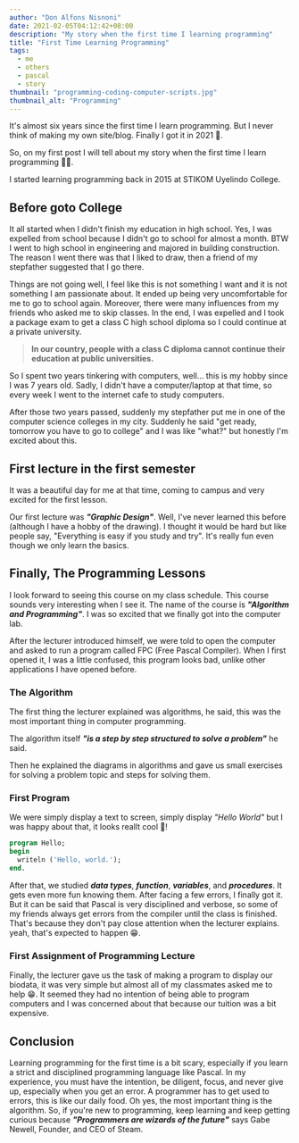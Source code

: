 ```yaml
---
author: "Don Alfons Nisnoni"
date: 2021-02-05T04:12:42+08:00
description: "My story when the first time I learning programming"
title: "First Time Learning Programming"
tags:
  - me
  - others
  - pascal
  - story
thumbnail: "programming-coding-computer-scripts.jpg"
thumbnail_alt: "Programming"
---
```


It's almost six years since the first time I learn programming.
But I never think of making my own site/blog. Finally I got it in 2021 🥳.

So, on my first post I will tell about my story when the first time I learn programming 👨‍💻.

I started learning programming back in 2015 at STIKOM Uyelindo College.

## Before goto College

It all started when I didn't finish my education in high school.
Yes, I was expelled from school because I didn't go to school for almost a month.
BTW I went to high school in engineering and majored in building construction.
The reason I went there was that I liked to draw, then a friend of my stepfather
suggested that I go there.

Things are not going well, I feel like this is not something
I want and it is not something I am passionate about.
It ended up being very uncomfortable for me to go to school again.
Moreover, there were many influences from my friends who asked me to skip classes.
In the end, I was expelled and I took a package exam to get a class C high school
diploma so I could continue at a private university.

> **In our country, people with a class C diploma cannot continue
> their education at public universities.**

So I spent two years tinkering with computers, well... this is my hobby since
I was 7 years old. Sadly, I didn't have a computer/laptop at that time,
so every week I went to the internet cafe to study computers.

After those two years passed, suddenly my stepfather put me in one of the
computer science colleges in my city. Suddenly he said "get ready,
tomorrow you have to go to college" and I was like "what?" but honestly
I'm excited about this.

## First lecture in the first semester

It was a beautiful day for me at that time, coming to campus and very
excited for the first lesson.

Our first lecture was **_"Graphic Design"_**.
Well, I've never learned this before (although I have a hobby of the drawing).
I thought it would be hard but like people say, "Everything is easy if you study
and try". It's really fun even though we only learn the basics.

## Finally, The Programming Lessons

I look forward to seeing this course on my class schedule.
This course sounds very interesting when I see it.
The name of the course is **_"Algorithm and Programming"_**.
I was so excited that we finally got into the computer lab.

After the lecturer introduced himself, we were told to open the computer
and asked to run a program called FPC (Free Pascal Compiler).
When I first opened it, I was a little confused,
this program looks bad, unlike other applications I have opened before.

### The Algorithm

The first thing the lecturer explained was algorithms, he said,
this was the most important thing in computer programming.

The algorithm itself **_"is a step by step structured to solve a problem"_** he said.

Then he explained the diagrams in algorithms and gave us small exercises for
solving a problem topic and steps for solving them.

### First Program

We were simply display a text to screen,
simply display _"Hello World"_ but I was happy about that,
it looks reallt cool 🤩!

```pascal
program Hello;
begin
  writeln ('Hello, world.');
end.
```

After that, we studied **_data types_**, **_function_**, **_variables_**, and **_procedures_**.
It gets even more fun knowing them. After facing a few errors,
I finally got it. But it can be said that Pascal is very disciplined and verbose,
so some of my friends always get errors from the compiler until the class is finished.
That's because they don't pay close attention when the lecturer explains. yeah,
that's expected to happen 😁.

### First Assignment of Programming Lecture

Finally, the lecturer gave us the task of making a program to display our biodata,
it was very simple but almost all of my classmates asked me to help 😁.
It seemed they had no intention of being able to program computers and
I was concerned about that because our tuition was a bit expensive.

## Conclusion

Learning programming for the first time is a bit scary,
especially if you learn a strict and disciplined programming language like Pascal.
In my experience, you must have the intention,
be diligent, focus, and never give up, especially when you get an error.
A programmer has to get used to errors, this is like our daily food. Oh yes,
the most important thing is the algorithm. So, if you're new to programming,
keep learning and keep getting curious because
**_"Programmers are wizards of the future"_** says Gabe Newell,
Founder, and CEO of Steam.
